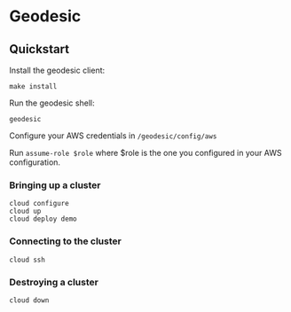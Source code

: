 # Geodesic

## Quickstart

Install the geodesic client:
```
make install
```

Run the geodesic shell:
```
geodesic
```

Configure your AWS credentials in `/geodesic/config/aws`

Run `assume-role $role` where $role is the one you configured in your AWS configuration.

### Bringing up a cluster

```
cloud configure
cloud up
cloud deploy demo
```

### Connecting to the cluster
```
cloud ssh
```

### Destroying a cluster
```
cloud down
```

